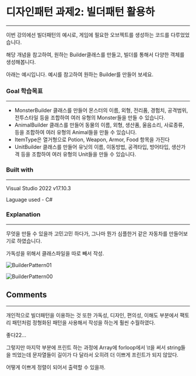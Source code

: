 # 디자인패턴 과제2: 빌더패턴 활용하

---

이번 강의에선 빌더패턴의 예시로, 게임에 필요한 오브젝트를 생성하는 코드를 다루었었습니다. 

해당 개념을 참고하여, 원하는 Builder클래스를 만들고, 빌더를 통해서 다양한 객체를 생성해봅니다. 

아래는 예시입니다. 예시를 참고하여 원하는 Builder를 만들어 보세요.

### Goal 학습목표

---

- MonsterBuilder 클래스를 만들어 몬스터의 이름, 외형, 전리품, 경험치, 공격범위, 전투스타일 등을 조합하여 여러 유형의 Monster들을 만들 수 있습니다.
- AnimalBuilder 클래스를 만들어 동물의 이름, 외형, 생산품, 울음소리, 사료종류, 등을 조합하여 여러 유형의 Animal들을 만들 수 있습니다.
- ItemType은 열거형으로 Potion, Weapon, Armor, Food 항목을 가진다
- UnitBuilder 클래스를 만들어 유닛의 이름, 이동방법, 공격타입, 방어타입, 생산가격 등을 조합하여 여러 유형의 Unit들을 만들 수 있습니다.


### Built with

---

Visual Studio 2022 v17.10.3

Laguage used - C#

### Explanation

---

무엇을 만들 수 있을까 고민고민 하다가, 그나마 뭔가 심플한거 같은 자동차를 만들어보기로 하였습니다.


가독성을 위해서 클래스파일을 따로 빼서 작성.

![BuilderPattern01](https://github.com/user-attachments/assets/4c1782c8-b17e-4dfd-ac34-b6e0a83b1684)

![BuilderPattern00](https://github.com/user-attachments/assets/dab8bdd4-c848-424e-96c5-d62e271c33ca)


## Comments

---

개인적으로 빌더패턴을 이용하는 것 또한 가독성, 디자인, 편의성, 이해도 부분에서 팩토리 패턴처럼 정형화된 패턴을  사용해서 작성을 하는게 훨씬 수월하였다.

좋다22...

그렇지만 마지막 부분에 프린트 하는 과정에 Array에 forloop에서 \t을 써서 string들을 띄었는데 문자열들이 길이가 다 달라서 오히려 더 이쁘게 프린트가 되지 않았다. 

어떻게 이쁘게 정렬이 되어서 출력할 수 있을까.

